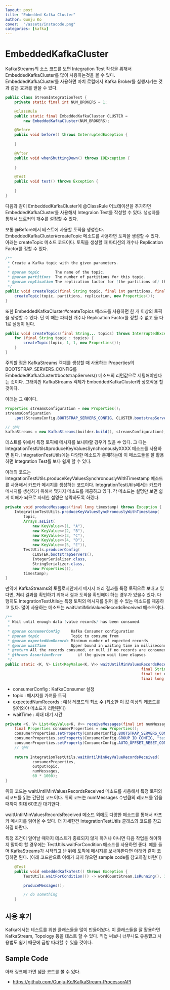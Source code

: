 ```yaml
---
layout: post
title: "Embedded Kafka Cluster" 
author: Gunju Ko
cover:  "/assets/instacode.png" 
categories: [kafka]
---
```


# EmbeddedKafkaCluster

KafkaStreams의 소스 코드를 보면 Integration Test 작성을 위해서 EmbeddedKafkaCluster를 많이 사용하는것을 볼 수 있다. EmbeddedKafkaCluster를 사용하면 마치 로컬에서 Kafka Broker를 실행시키는 것과 같은 효과를 얻을 수 있다. 

``` java
public class StreamIntegrationTest {
    private static final int NUM_BROKERS = 1;

    @ClassRule
    public static final EmbeddedKafkaCluster CLUSTER =
        new EmbeddedKafkaCluster(NUM_BROKERS);

    @Before
    public void before() throws InterruptedException {
        
    }

    @After
    public void whenShuttingDown() throws IOException {
       
    }

    @Test
    public void test() throws Exception {
        
    }
}
```

다음과 같이 EmbeddedKafkaCluster에 @ClassRule 어노테이션을 추가하면 EmbeddedKafkaCluster를 사용해서 Integraion Test를 작성할 수 있다. 생성자를 통해서 브로커의 개수를 설정할 수 있다.

보통 @Before에서 테스트에 사용할 토픽을 생성한다. EmbeddedKafkaCluster#createTopic 메소드를 사용하면 토픽을 생성할 수 있다. 아래는 createTopic 메소드 코드이다. 토픽을 생성할 때 파티션의 개수나 Replication Factor를 정할 수 있다.

``` java
/**
 * Create a Kafka topic with the given parameters.
 *
 * @param topic       The name of the topic.
 * @param partitions  The number of partitions for this topic.
 * @param replication The replication factor for (the partitions of) this topic.
 */
public void createTopic(final String topic, final int partitions, final int replication) throws InterruptedException {
    createTopic(topic, partitions, replication, new Properties());
}
```

또한 EmbeddedKafkaCluster#createTopics 메소드를 사용하면 한 개 이상의 토픽을 생성할 수 있다. 단 이 때는 파티션 개수나 Replication Factor를 정할 수 없고 둘 다 1로 설정이 된다.

``` java
public void createTopics(final String... topics) throws InterruptedException {
    for (final String topic : topics) {
        createTopic(topic, 1, 1, new Properties());
    }
}
```

주의할 점은 KafkaStreams 객체를 생성할 때 사용하는 Properties의 BOOTSTRAP_SERVERS_CONFIG를 EmbeddedKafkaCluster#bootstrapServers() 메소드의 리턴값으로 세팅해야한다는 것이다. 그래야만 KafkaStreams 객체가 EmbeddedKafkaCluster와 상호작용 할 것이다.

아래는 그 예이다. 

``` java
Properties streamsConfiguration = new Properties();
streamsConfiguration
    .put(StreamsConfig.BOOTSTRAP_SERVERS_CONFIG, CLUSTER.bootstrapServers());

// 생략
kafkaStreams = new KafkaStreams(builder.build(), streamsConfiguration);
```

테스트를 위해서 특정 토픽에 메시지를 보내야할 경우가 있을 수 있다. 그 때는 IntegrationTestUtils#produceKeyValuesSynchronouslyXXXX 메소드를 사용하면 된다. IntegrationTestUtils에는 다양한 메소드가 존재하는데 이 메소드들을 잘 활용하면 Integration Test를 보다 쉽게 할 수 있다. 

아래의 코드는 IntegrationTestUtils.produceKeyValuesSynchronouslyWithTimestamp 메소드를 사용해서 카프카 메시지를 생성하는 코드이다. IntegrationTestUtils에서는 카프카 메시지를 생성하기 위해서 몇가지 메소드를 제공하고 있다. 각 메소드는 설명만 보면 쉽게 이해가 되므로 자세한 설명은 생략하도록 하겠다.

``` java
private void produceMessages(final long timestamp) throws Exception {
    IntegrationTestUtils.produceKeyValuesSynchronouslyWithTimestamp(
        topic,
        Arrays.asList(
            new KeyValue<>(1, "A"),
            new KeyValue<>(2, "B"),
            new KeyValue<>(3, "C"),
            new KeyValue<>(4, "D"),
            new KeyValue<>(5, "E")),
        TestUtils.producerConfig(
            CLUSTER.bootstrapServers(),
            IntegerSerializer.class,
            StringSerializer.class,
            new Properties()),
        timestamp);
}
```

만약에 KafkaStreams의 토폴로지안에서 메시지 처리 결과를 특정 토픽으로 보내고 있다면, 처리 결과를 확인하기 위해서 결과 토픽을 확인해야 하는 경우가 있을수 있다. 
다행히도 IntegrationTestUtils는 특정 토픽의 메시지를 읽어 올 수 있는 메소드를 제공하고 있다. 많이 사용하는 메소드는 waitUntilMinValuesRecordsReceived 메소드이다. 

``` java
/**
 * Wait until enough data (value records) has been consumed.
 *
 * @param consumerConfig     Kafka Consumer configuration
 * @param topic              Topic to consume from
 * @param expectedNumRecords Minimum number of expected records
 * @param waitTime           Upper bound in waiting time in milliseconds
 * @return All the records consumed, or null if no records are consumed
 * @throws AssertionError       if the given wait time elapses
 */
public static <K, V> List<KeyValue<K, V>> waitUntilMinValuesRecordsReceived(final Properties consumerConfig,
                                                            final String topic,
                                                            final int expectedNumRecords,
                                                            final long waitTime) throws InterruptedException 
```

* consumerConfig : KafkaConsumer 설정
* topic : 메시지를 가져올 토픽
* expectedNumRecords : 예상 레코드의 최소 수 (최소한 이 값 이상의 레코드를 읽어와야 메소드가 리턴된다)
* waitTime : 최대 대기 시간

``` java
private <K, V> List<KeyValue<K, V>> receiveMessages(final int numMessages) throws InterruptedException {
    final Properties consumerProperties = new Properties();
    consumerProperties.setProperty(ConsumerConfig.BOOTSTRAP_SERVERS_CONFIG, CLUSTER.bootstrapServers());
    consumerProperties.setProperty(ConsumerConfig.GROUP_ID_CONFIG, "test");
    consumerProperties.setProperty(ConsumerConfig.AUTO_OFFSET_RESET_CONFIG, "earliest");
    // 생략
    
    return IntegrationTestUtils.waitUntilMinKeyValueRecordsReceived(
            consumerProperties,
            outputTopic,
            numMessages,
            60 * 1000);
}
```

위의 코드는 waitUntilMinValuesRecordsReceived 메소드를 사용해서 특정 토픽의 레코드를 읽는 간단한 코드이다. 위의 코드는 numMessages 수만큼의 레코드를 읽을 때까지 최대 60초간 대기한다. 

waitUntilMinValuesRecordsReceived 메소드 외에도 다양한 메소드를 통해서 카프카 메시지를 읽어올 수 있다. 더 자세한건 IntegrationTestUtils 클래스의 코드를 참고하길 바란다.

특정 조건이 일어날 때까지 테스트가 종료되지 않게 하거나 아니면 다음 작업을 해야하지 말아야 할 경우에는 TestUtils.waitForCondition 메소드를 사용하면 좋다. 예를 들어 KafkaStreams가 시작되고 난 뒤에 토픽에 메시지를 보내야한다면 아래와 같이 코딩하면 된다. (아래 코드만으로 이해가 되지 않으면 sample code를 참고하길 바란다)

``` java
    @Test
    public void embeddedKafkaTest() throws Exception {
        TestUtils.waitForCondition(() -> wordCountStream.isRunning(), 10 * 1000, "Steams never started");

        produceMessages();

        // do something
    }
```

## 사용 후기
Kafka에서는 테스트를 위한 클래스들을 많이 만들어놨다. 이 클래스들을 잘 활용하면 KafkaStream, Topology 등을 테스트 할 수 있다. 직접 써보니 너무나도 유용했고 사용법도 쉽기 때문에 금방 따라할 수 있을 것이다. 

## Sample Code
아래 링크에 가면 샘플 코드를 볼 수 있다. 

* https://github.com/Gunju-Ko/KafkaStream-ProcessorAPI

